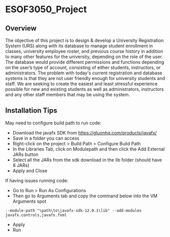 # ESOF3050_Project

## Overview
The objective of this project is to design & develop a University Registration System (URS) along with its database to manage student enrollment in classes, university employee roster, and previous course history in addition to many other features for the university, depending on the role of the user. The database would provide different permissions and functions depending on the user’s type of account, consisting of either students, instructors, or administrators. The problem with today's current registration and database systems is that they are not user friendly enough for university students and staff. We are seeking to create the easiest and least stressful experience possible for new and existing students as well as administrators, instructors and any other staff members that may be using the system.

## Installation Tips
May need to configure build path to run code:
 - Download the javafx SDK from https://gluonhq.com/products/javafx/
 - Save in a folder you can access
 - Right-click on the project > Build Path > Configure Build Path
 - In the Libraries Tab, click on Modulepath and then click the Add External JARs button
 - Select all the JARs from the sdk download in the lib folder (should have 8 JARs)
 - Apply and Close

If having issues running code:
 - Go to Run > Run As Configurations
 - Then go to Arguments tab and copy the command below into the VM Arguments spot
 ```shell
--module-path "\path\to\javafx-sdk-12.0.1\lib" --add-modules javafx.controls,javafx.fxml
```
 - Apply
 - Run
